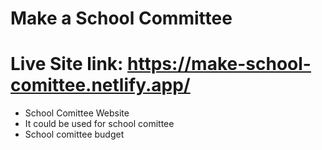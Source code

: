 # Make a School Committee


# Live Site link: https://make-school-comittee.netlify.app/

- School Comittee Website
- It could be used for school comittee
- School comittee budget
